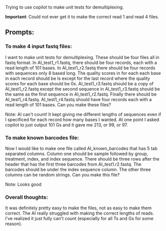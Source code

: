 Trying to use copilot to make unit tests for demultiplexing.

**Important**: Could not ever get it to make the correct read 1 and read 4 files.

## Prompts:

### To make 4 input fastq files:
I want to make unit tests for demultiplexing. These should be four files all in fastq format. In AI_test1_r1.fastq, there should be four records, each with a read length of 101 bases. In AI_test1_r2.fastq  there should be four records with sequences only 8 based long. The quality scores in for each each base in each record should be Is except for the last record where the quality scores for each base should be 0s. AI_test1_r3.fastq should be a copy of AI_test1_r2.fastq except the second sequence in AI_test1_r3.fastq should be the same as the first sequence in AI_test1_r2.fastq. Finally there should be AI_test1_r4.fastq. AI_test1_r4.fastq should have four records each with a read length of 101 bases. Can you make these files?

Note: AI can't count! It kept giving me different lengths of sequences even if I specificed for each record how many bases I wanted. At one point I asked copilot to just output 101 Gs and it gave me 213, or 99, or 97.

### To make known barcodes file:

Now I would like to make one file called AI_known_barcodes that has 5 tab separated columns. Column one should be sample followed by group, treatment, index, and index sequence. There should be three rows after the header that has the first three barcodes from AI_test1.r2.fastq. The barcodes should be under the index sequence column. The other three columns can be random strings. Can you make this file?

Note: Looks good


### Overall thoughts:

It was definitely pretty easy to make the files, not as easy to make them correct. The AI really struggled with making the correct lengths of reads. I've realized it just fully can't count (especially for all Ts and Gs for some reason).  
